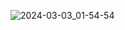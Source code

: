 ![2024-03-03_01-54-54](https://github.com/SirGayLord/My_CV/assets/150204125/3ff6425c-b8ba-4002-91fb-fb58304a897b)
